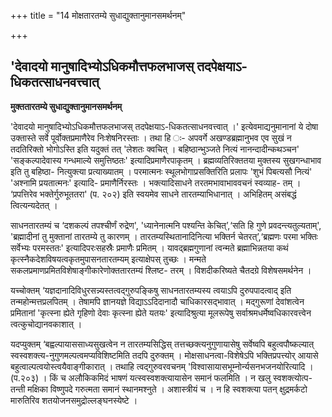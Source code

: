 +++
title = "14 मोक्षतारतम्ये सुधाद्युक्तानुमानसमर्थनम्"

+++


## 'देवादयो मानुषादिभ्योऽधिकमौत्तफलभाजस् तदपेक्षयाऽ-धिकतत्साधनवत्त्वात्

**मुक्ततारतम्ये सुधाद्युक्तानुमानसमर्थनम्**

'देवादयो मानुषादिभ्योऽधिकमौत्तफलभाजस् तदपेक्षयाऽ-धिकतत्साधनवत्त्वात् ।' इत्येवमाद्यनुमानानां ये दोषा उक्तास्ते सर्वे पूर्वोक्तप्रमाणैरेव निःशेषनिरस्ताः । तथा हि ः- अपवर्गे अखण्डब्रह्मानुभव एव सुखं न तदतिरिक्तो भोगोऽस्ति इति यदुक्तं तत् 'लेशतः क्वचित् । बहिष्ठान्भुञ्जते नित्यं नानन्दादीन्कथञ्चन' 'सङ्कल्पादेवास्य गन्धमाल्ये समुत्तिष्ठतः' इत्यादिप्रमाणैरपाकृतम् । ब्रह्मव्यतिरिक्ततया मुक्तस्य सुखगन्धाभाव इति तु बहिष्ठा- नित्युक्त्या प्रत्याख्यातम् । परमात्मनः स्थूलभोगाप्रसक्तिरिति प्रलापः 'शुभं पिबत्यसौ नित्यं' 'अश्नामि प्रयतात्मनः' इत्यादि- प्रमाणैर्निरस्तः । भक्त्यादिसाधने तरतमभावाभाववचनं स्वव्याह- तम् । ‘प्रपत्तिरेव भक्तेर्गुरुभूततरा' (प. २०२) इति स्वयमेव साधने तारतम्याभिधानात् । अभिहितम् असंबद्धं त्वित्यन्यदेतत् ।

साधनतारतम्यं च ‘दशकल्पं तपश्चीर्णं रुद्रेण', 'ध्यानेनात्मनि पश्यन्ति केचित्’,‘सति हि गुणे प्रवदन्त्यतुल्यताम्', 'ब्रह्मादीनां तु मुक्तानां तारतम्ये तु कारणम् । तारतम्यस्थितानादिनित्या भक्तिर्न चेतरत्’,‘ब्रह्मणः परमा भक्तिः सर्वेभ्यः परमस्ततः' इत्यादिपरःसहस्रैः प्रमाणैः प्रमितम् । यावद्ब्रह्मगुणानां त्वन्मते ब्रह्माभिन्नतया कथं कृत्स्नैकदेशविषयत्वकृतमुपासनतारतम्यम् इत्याक्षेपस् तुच्छः । मन्मते सकलप्रमाणप्रमितविशेषाङ्गीकारेणोक्ततारतम्यं श्लिष्ट- तरम् । विशदीकरिष्यते चैतदग्रे विशेषसमर्थनेन ।

यच्चोक्तम् ‘यज्ञदानादिविधुरसन्न्यस्तत्वद्गुरुपङ्किषु साधनतारतम्यस्य त्वयाऽपि दुरुपपादत्वाद् इति तन्महोन्मत्तप्रलपितम् । तेषामपि ज्ञानयज्ञे विद्याऽऽदिदानादौ चाधिकारसद्भावात् । मद्गुरूणां देवांशत्वेन प्रमितानां 'कृत्स्ना ह्येते गृहिणो देवाः कृत्स्ना ह्येते यतयः' इत्यादिश्रुत्या मूलरूपेषु सर्वाश्रमधर्मेष्वधिकारवत्त्वेन त्वत्कुचोद्यानवकाशात् ।

यदप्युक्तम् ‘बह्वल्पायाससाध्यसुखत्वेन न तारतम्यसिद्धिस् तत्तच्छक्त्यनुगुणायासेषु सर्वेष्वपि बहुत्वपौष्कल्यात् स्वस्वशक्त्य-नुगुणमल्पत्वमप्यविशिष्टमिति तदपि दुरुक्तम् । मोक्षसाधनत्वा-विशेषेऽपि भक्तिप्रपत्त्योर् आयासे बहुत्वाल्पत्वयोस्त्वयैवाङ्गीकारात् । तथाहि त्वद्गुरुवरवचनम् 'विश्वासायासभूम्नोर्न्यसनभजनयोरित्यादि । (प.२०३) । किं च अलौकिकमिदं भाषणं यत्स्वस्वशक्त्यायासेन समानं फलमिति । न खलु स्वशक्त्योत्प-तन्ती मक्षिका विष्णुपदे गरुत्मता समानं स्थानमश्नुते । अशास्त्रीयं च । न हि स्वशक्त्या पतन् क्षुद्रमर्कटो मारुतिरिव शतयोजनसमुद्रोल्लङ्घनस्येष्टे ।

